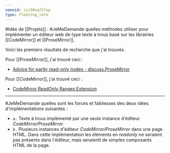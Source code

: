 ```yaml
---
nanoid: zjz38vq72lop
type: fleeting_note
---
```

#Idée de [[Projets]] : #JeMeDemande quelles méthodes utiliser pour implémenter un éditeur web de type texte à trous basé sur les librairies [[CodeMirror]] et [[ProseMirror]].

Voici les premiers résultats de recherche que j'ai trouvés.

Pour [[ProseMirror]], j'ai trouvé ceci :

- [Advice for partly read-only nodes - discuss.ProseMirror](https://discuss.prosemirror.net/t/advice-for-partly-read-only-nodes/4630)

Pour [[CodeMirror]], j'ai trouvé ceci :

- [CodeMirror ReadOnly Ranges Extension](https://andrebnassis.github.io/codemirror-readonly-ranges/?path=/story/0-introduction--page)

---

#JeMeDemande quelles sont les forces et faiblesses des deux idées d'implémentations suivantes :

- `a.` Texte à trous implémenté par une seule instance d'éditeur *CodeMirror/ProseMirror*.
- `b.` Plusieurs instances d'éditeur *CodeMirror/ProseMirror* dans une page HTML. Dans cette implémentation les éléments en *readonly* ne seraient pas présents dans l'éditeur, mais seraientt de simples composants HTML de la page.

